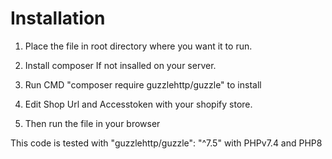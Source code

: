 # Installation 

1. Place the file in root directory where you want it to run.

2. Install composer If not insalled on your server.

4. Run CMD "composer require guzzlehttp/guzzle" to install

5. Edit Shop Url and Accesstoken with your shopify store.

5. Then run the file in your browser

This code is tested with "guzzlehttp/guzzle": "^7.5" with PHPv7.4 and PHP8
